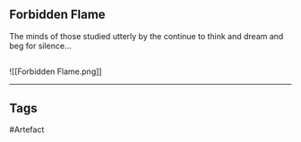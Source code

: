 ## Forbidden Flame
The minds of those studied utterly by the
continue to think and dream and beg for silence...
## 
![[Forbidden Flame.png]]

---
## Tags
#Artefact